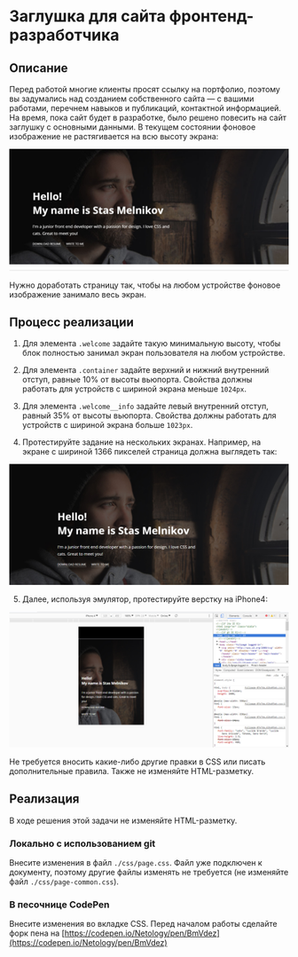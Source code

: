 ﻿# Заглушка для сайта фронтенд-разработчика

## Описание

Перед работой многие клиенты просят ссылку на портфолио, поэтому вы задумались над созданием собственного сайта — с вашими работами, перечнем навыков и публикаций, контактной информацией. На время, пока сайт будет в разработке, было решено повесить на сайт заглушку с основными данными. В текущем состоянии фоновое изображение не растягивается на всю высоту экрана:

![Coming soon page current](../../sources/breakpoints-page-current.jpg)

Нужно доработать страницу так, чтобы на любом устройстве фоновое изображение занимало весь экран.

## Процесс реализации

1. Для элемента `.welcome` задайте такую минимальную высоту, чтобы блок полностью занимал экран пользователя на любом устройстве.

2. Для элемента `.container` задайте верхний и нижний внутренний отступ, равные 10% от высоты вьюпорта. Свойства должны работать для устройств с шириной экрана меньше `1024px`.

3. Для элемента `.welcome__info` задайте левый внутренний отступ, равный 35% от высоты вьюпорта. Свойства должны работать для устройств с шириной экрана больше `1023px`.

4. Протестируйте задание на нескольких экранах. Например, на экране с шириной 1366 пикселей страница должна выглядеть так:

![Coming soon page target](../../sources/breakpoints-page-step0.jpg)

5. Далее, используя эмулятор, протестируйте верстку на iPhone4:

![Coming soon page target small screen](../../sources/breakpoints-page-step1.jpg)

Не требуется вносить какие-либо другие правки в CSS или писать дополнительные правила. Также не изменяйте HTML-разметку.

## Реализация

В ходе решения этой задачи не изменяйте HTML-разметку.

### Локально с использованием git

Внесите изменения в файл `./css/page.css`. Файл уже подключен к документу, поэтому другие файлы изменять не требуется (не изменяйте файл `./css/page-common.css`).

### В песочнице CodePen

Внесите изменения во вкладке CSS. Перед началом работы сделайте форк пена на [https://codepen.io/Netology/pen/BmVdez](https://codepen.io/Netology/pen/BmVdez)
